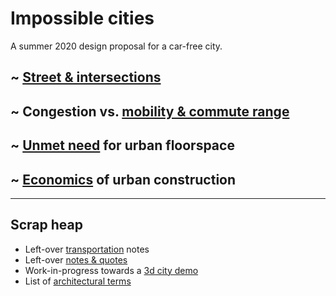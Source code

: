 
# Impossible cities

A summer 2020 design proposal for a car-free city.

## ~ [Street & intersections](streets) 
## ~ Congestion vs. [mobility & commute range](mobility)
## ~ [Unmet need](need) for urban floorspace
## ~ [Economics](economics) of urban construction

---------
## Scrap heap

  * Left-over [transportation](transportation) notes
  * Left-over [notes & quotes](remainder)
  * Work-in-progress towards a [3d city demo](demo)
  * List of [architectural terms](architecture)

